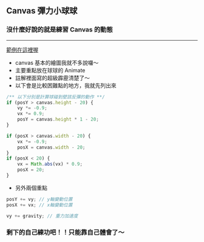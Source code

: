 ## Canvas 彈力小球球 ##

### 沒什麼好說的就是練習 Canvas 的動態 ###
------

[範例在這裡喔](http://rensky.rocks/canvas/particles.html)

* canvas 基本的繪圖我就不多說囉～
* 主要重點放在球球的 Animate
* 註解裡面寫的超級霹靂清楚了～
* 以下會是比較困難點的地方，我就先列出來
``` js
/** 以下分別是計算球碰到壁該反彈的動作 **/
if (posY > canvas.height - 20) { 
    vy *= -0.9;
    vx *= 0.9; 
    posY = canvas.height * 1 - 20; 
}

if (posX > canvas.width - 20) {
    vx *= -0.9; 
    posX = canvas.width - 20; 
}
if (posX < 20) {
    vx = Math.abs(vx) * 0.9; 
    posX = 20; 
}
```
* 另外兩個重點
``` js
posY += vy; // y軸變動位置
posX += vx; // x軸變動位置

vy += gravity; // 重力加速度
```

### 剩下的自己練功吧！！只能靠自己體會了～
